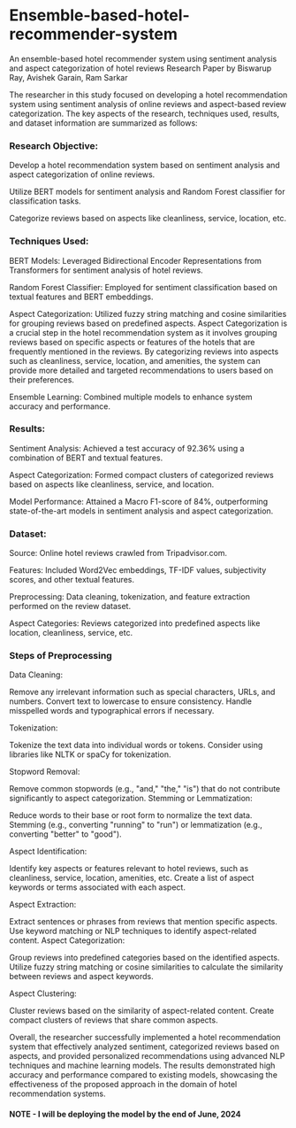 # Ensemble-based-hotel-recommender-system
An ensemble-based hotel recommender system using sentiment analysis and aspect categorization of hotel reviews Research Paper by Biswarup Ray, Avishek Garain, Ram Sarkar


The researcher in this study focused on developing a hotel recommendation system using sentiment analysis of online reviews and aspect-based review categorization. The key aspects of the research, techniques used, results, and dataset information are summarized as follows:

### Research Objective:

Develop a hotel recommendation system based on sentiment analysis and aspect categorization of online reviews.

Utilize BERT models for sentiment analysis and Random Forest classifier for classification tasks.

Categorize reviews based on aspects like cleanliness, service, location, etc.

### Techniques Used:

BERT Models: Leveraged Bidirectional Encoder Representations from Transformers for sentiment analysis of hotel reviews.

Random Forest Classifier: Employed for sentiment classification based on textual features and BERT embeddings.

Aspect Categorization: Utilized fuzzy string matching and cosine similarities for grouping reviews based on predefined aspects. Aspect Categorization is a crucial step in the hotel recommendation system as it involves grouping reviews based on specific aspects or features of the hotels that are frequently mentioned in the reviews. By categorizing reviews into aspects such as cleanliness, service, location, and amenities, the system can provide more detailed and targeted recommendations to users based on their preferences.

Ensemble Learning: Combined multiple models to enhance system accuracy and performance.

### Results:

Sentiment Analysis: Achieved a test accuracy of 92.36% using a combination of BERT and textual features.

Aspect Categorization: Formed compact clusters of categorized reviews based on aspects like cleanliness, service, and location.

Model Performance: Attained a Macro F1-score of 84%, outperforming state-of-the-art models in sentiment analysis and aspect categorization.

### Dataset:

Source: Online hotel reviews crawled from Tripadvisor.com.

Features: Included Word2Vec embeddings, TF-IDF values, subjectivity scores, and other textual features.

Preprocessing: Data cleaning, tokenization, and feature extraction performed on the review dataset.

Aspect Categories: Reviews categorized into predefined aspects like location, cleanliness, service, etc.

### Steps of Preprocessing

Data Cleaning:

Remove any irrelevant information such as special characters, URLs, and numbers.
Convert text to lowercase to ensure consistency.
Handle misspelled words and typographical errors if necessary.

Tokenization:

Tokenize the text data into individual words or tokens.
Consider using libraries like NLTK or spaCy for tokenization.

Stopword Removal:

Remove common stopwords (e.g., "and," "the," "is") that do not contribute significantly to aspect categorization.
Stemming or Lemmatization:

Reduce words to their base or root form to normalize the text data.
Stemming (e.g., converting "running" to "run") or lemmatization (e.g., converting "better" to "good").

Aspect Identification:

Identify key aspects or features relevant to hotel reviews, such as cleanliness, service, location, amenities, etc.
Create a list of aspect keywords or terms associated with each aspect.

Aspect Extraction:

Extract sentences or phrases from reviews that mention specific aspects.
Use keyword matching or NLP techniques to identify aspect-related content.
Aspect Categorization:

Group reviews into predefined categories based on the identified aspects.
Utilize fuzzy string matching or cosine similarities to calculate the similarity between reviews and aspect keywords.

Aspect Clustering:

Cluster reviews based on the similarity of aspect-related content.
Create compact clusters of reviews that share common aspects.

Overall, the researcher successfully implemented a hotel recommendation system that effectively analyzed sentiment, categorized reviews based on aspects, and provided personalized recommendations using advanced NLP techniques and machine learning models. The results demonstrated high accuracy and performance compared to existing models, showcasing the effectiveness of the proposed approach in the domain of hotel recommendation systems.

#### NOTE -  I will be deploying the model by the end of June, 2024
